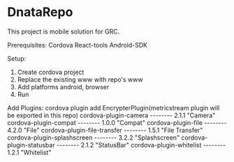 # DnataRepo
This project is mobile solution for GRC.

Prerequisites:
Cordova
React-tools
Android-SDK

Setup:

1. Create cordova project
2. Replace the existing www with repo's www
3. Add platforms android, browser
4. Run

Add Plugins:
cordova plugin add
EncrypterPlugin(metricstream plugin will be exported in this repo)
cordova-plugin-camera          --------  2.1.1 "Camera"
cordova-plugin-compat          --------  1.0.0 "Compat"
cordova-plugin-file            --------  4.2.0 "File"
cordova-plugin-file-transfer   --------  1.5.1 "File Transfer"
cordova-plugin-splashscreen    --------  3.2.2 "Splashscreen"
cordova-plugin-statusbar       --------  2.1.2 "StatusBar"
cordova-plugin-whitelist       --------  1.2.1 "Whitelist"
